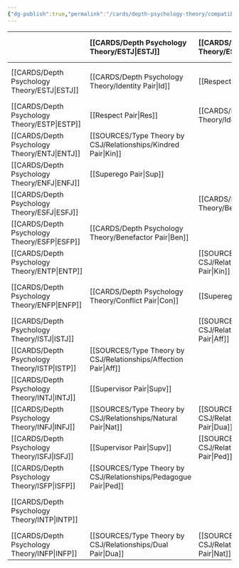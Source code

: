 ```yaml
---
{"dg-publish":true,"permalink":"/cards/depth-psychology-theory/compatibility/","created":"2023-01-20T12:07:40.731+01:00","updated":"2023-04-24T15:26:42.156+02:00"}
---
```



|              |   [[CARDS/Depth Psychology Theory/ESTJ\|ESTJ]]                                      |   [[CARDS/Depth Psychology Theory/ESTP\|ESTP]]                                    |   [[CARDS/Depth Psychology Theory/ENTJ\|ENTJ]]                                    |   [[CARDS/Depth Psychology Theory/ENFJ\|ENFJ]]                                      |   [[CARDS/Depth Psychology Theory/ESFJ\|ESFJ]]                                    |   [[CARDS/Depth Psychology Theory/ESFP\|ESFP]]                                    |   [[CARDS/Depth Psychology Theory/ENTP\|ENTP]]                                   |   [[CARDS/Depth Psychology Theory/ENFP\|ENFP]]                                    |   [[CARDS/Depth Psychology Theory/ISTJ\|ISTJ]]                                |   [[CARDS/Depth Psychology Theory/ISTP\|ISTP]]                                     |   [[CARDS/Depth Psychology Theory/INTJ\|INTJ]]                                  |   [[CARDS/Depth Psychology Theory/INFJ\|INFJ]]                              |   [[CARDS/Depth Psychology Theory/ISFJ\|ISFJ]]                                  |   [[CARDS/Depth Psychology Theory/ISFP\|ISFP]]                                     |   [[CARDS/Depth Psychology Theory/INTP\|INTP]]                               |   [[CARDS/Depth Psychology Theory/INFP\|INFP]]                                |
|:-------------|:------------------------------------------------|:----------------------------------------------|:----------------------------------------------|:------------------------------------------------|:----------------------------------------------|:----------------------------------------------|:---------------------------------------------|:----------------------------------------------|:------------------------------------------|:-----------------------------------------------|:--------------------------------------------|:----------------------------------------|:--------------------------------------------|:-----------------------------------------------|:-----------------------------------------|:------------------------------------------|
|   [[CARDS/Depth Psychology Theory/ESTJ\|ESTJ]]   |   [[CARDS/Depth Psychology Theory/Identity Pair\|Id]]|  [[Respect Pair\|Res]]|   [[SOURCES/Type Theory by CSJ/Relationships/Kindred Pair\|Kin]]|  [[Superego Pair\|Sup]]|                                               |  [[CARDS/Depth Psychology Theory/Benefactor Pair\|Ben]]              |                                              |   [[CARDS/Depth Psychology Theory/Conflict Pair\|Con]]          |                                           |   [[SOURCES/Type Theory by CSJ/Relationships/Affection Pair\|Aff]]                                |   [[Supervisor Pair\|Supv]]                                    |   [[SOURCES/Type Theory by CSJ/Relationships/Natural Pair\|Nat]]                          |   [[Supervisor Pair\|Supv]]                                |   [[ [[SOURCES/Type Theory by CSJ/Relationships/Pedagogue Pair\|Ped]]                        |        [[Cohort Pair\|Coh]]                                  |    [[SOURCES/Type Theory by CSJ/Relationships/Dual Pair\|Dua]]                    |
|   [[CARDS/Depth Psychology Theory/ESTP\|ESTP]]   |   [[Respect Pair\|Res]]                    | [[CARDS/Depth Psychology Theory/Identity Pair\|Id]]                         |                                               |                                                 | [[CARDS/Depth Psychology Theory/Benefactor Pair\|Ben]]         |                                               |                                              |  [[Superego Pair\|Sup]]                               |  [[SOURCES/Type Theory by CSJ/Relationships/Affection Pair\|Aff]]                      |                                                |      [[Cohort Pair\|Coh]]                                           |  [[SOURCES/Type Theory by CSJ/Relationships/Dual Pair\|Dua]]                             |   [[SOURCES/Type Theory by CSJ/Relationships/Pedagogue Pair\|Ped]]                 |                                                |                                          |                                           |
|   [[CARDS/Depth Psychology Theory/ENTJ\|ENTJ]]   |   [[SOURCES/Type Theory by CSJ/Relationships/Kindred Pair\|Kin]]                                   |                                               | [[CARDS/Depth Psychology Theory/Identity Pair\|Id]]                         |                                                 |  [[Superego Pair\|Sup]]                                |                                               |  [[Respect Pair\|Res]]             | [[CARDS/Depth Psychology Theory/Benefactor Pair\|Ben]]            |                                           |                                      [[Cohort Pair\|Coh]]             |                                             |                                         |                                             |  [[SOURCES/Type Theory by CSJ/Relationships/Dual Pair\|Dua]]                            |  [[SOURCES/Type Theory by CSJ/Relationships/Affection Pair\|Aff]]             |   [[SOURCES/Type Theory by CSJ/Relationships/Pedagogue Pair\|Ped]]                  |
|   [[CARDS/Depth Psychology Theory/ENFJ\|ENFJ]]   |   [[Superego Pair\|Sup]]                                  |                                               |                                               | [[CARDS/Depth Psychology Theory/Identity Pair\|Id]]                           |   [[SOURCES/Type Theory by CSJ/Relationships/Kindred Pair\|Kin]]        |                                               |  [[CARDS/Depth Psychology Theory/Benefactor Pair\|Ben]]         |  [[Respect Pair\|Res]]       |                                           | [[SOURCES/Type Theory by CSJ/Relationships/Dual Pair\|Dua]]                                    |                                             |                                         |                                             |                                       [[Cohort Pair\|Coh]]            | [[SOURCES/Type Theory by CSJ/Relationships/Pedagogue Pair\|Ped]]                   | [[SOURCES/Type Theory by CSJ/Relationships/Affection Pair\|Aff]]                    |
|   [[CARDS/Depth Psychology Theory/ESFJ\|ESFJ]]   |                                                 | [[CARDS/Depth Psychology Theory/Benefactor Pair\|Ben]]        | [[Superego Pair\|Sup]]                                    |    [[SOURCES/Type Theory by CSJ/Relationships/Kindred Pair\|Kin]]                                | [[CARDS/Depth Psychology Theory/Identity Pair\|Id]]                         |  [[Respect Pair\|Res]]                         |                                              |                                               |  [[SOURCES/Type Theory by CSJ/Relationships/Pedagogue Pair\|Ped]]                            | [[SOURCES/Type Theory by CSJ/Relationships/Pedagogue Pair\|Ped]]                                 |                                             |                                         |                                             | [[SOURCES/Type Theory by CSJ/Relationships/Affection Pair\|Aff]]                   |  [[SOURCES/Type Theory by CSJ/Relationships/Dual Pair\|Dua]]                    |                      [[Cohort Pair\|Coh]]                        |
|   [[CARDS/Depth Psychology Theory/ESFP\|ESFP]]   |  [[CARDS/Depth Psychology Theory/Benefactor Pair\|Ben]]               |                                               |                                               |                                                 | [[Respect Pair\|Res]]           | [[CARDS/Depth Psychology Theory/Identity Pair\|Id]]                         |  [[Superego Pair\|Sup]]                                 |                                               |                                           |                                                |  [[SOURCES/Type Theory by CSJ/Relationships/Dual Pair\|Dua]]                                   |               [[Cohort Pair\|Coh]]                             |  [[SOURCES/Type Theory by CSJ/Relationships/Affection Pair\|Aff]]                   |                                                |                                          |                                           |
|   [[CARDS/Depth Psychology Theory/ENTP\|ENTP]]   |                                                 |  [[SOURCES/Type Theory by CSJ/Relationships/Kindred Pair\|Kin]]                               | [[Respect Pair\|Res]]             | [[CARDS/Depth Psychology Theory/Benefactor Pair\|Ben]]           |                                               |  [[Superego Pair\|Sup]]                                 | [[CARDS/Depth Psychology Theory/Identity Pair\|Id]]                        |                                               |                                           |                                                |  [[SOURCES/Type Theory by CSJ/Relationships/Affection Pair\|Aff]]                         |  [[SOURCES/Type Theory by CSJ/Relationships/Pedagogue Pair\|Ped]]                             |  [[SOURCES/Type Theory by CSJ/Relationships/Dual Pair\|Dua]]                          |                                                |                                          |                                           |
|   [[CARDS/Depth Psychology Theory/ENFP\|ENFP]]   |  [[CARDS/Depth Psychology Theory/Conflict Pair\|Con]]                                       |  [[Superego Pair\|Sup]]                               | [[CARDS/Depth Psychology Theory/Benefactor Pair\|Ben]]             |  [[Respect Pair\|Res]]              |                                               |    [[SOURCES/Type Theory by CSJ/Relationships/Kindred Pair\|Kin]]       |                                              | [[CARDS/Depth Psychology Theory/Identity Pair\|Id]]                         |                                           |                                                |   [[SOURCES/Type Theory by CSJ/Relationships/Pedagogue Pair\|Ped]]                                     |  [[SOURCES/Type Theory by CSJ/Relationships/Affection Pair\|Aff]]                       |                                             |                                                |                                          |                                           |
|   [[CARDS/Depth Psychology Theory/ISTJ\|ISTJ]]   |                                                 | [[SOURCES/Type Theory by CSJ/Relationships/Affection Pair\|Aff]]                        |                                               |                                                 |                                               |  [[SOURCES/Type Theory by CSJ/Relationships/Pedagogue Pair\|Ped]]                              |                                              |                                               | [[CARDS/Depth Psychology Theory/Identity Pair\|Id]]                     |  [[Respect Pair\|Res]]              |                                             |   [[Superego Pair\|Sup]]                 |                                             |  [[CARDS/Depth Psychology Theory/Benefactor Pair\|Ben]]              |                                          |                                           |
|   [[CARDS/Depth Psychology Theory/ISTP\|ISTP]]   | [[SOURCES/Type Theory by CSJ/Relationships/Affection Pair\|Aff]]                                   |                                               |                                               | [[SOURCES/Type Theory by CSJ/Relationships/Dual Pair\|Dua]]                                      |  [[SOURCES/Type Theory by CSJ/Relationships/Pedagogue Pair\|Ped]]                        |                                               |                                              |                                               |  [[Respect Pair\|Res]]         | [[CARDS/Depth Psychology Theory/Identity Pair\|Id]]                          |                                             |                                         |  [[CARDS/Depth Psychology Theory/Benefactor Pair\|Ben]]           |                                                |                                          |  [[Superego Pair\|Sup]]                       |
|   [[CARDS/Depth Psychology Theory/INTJ\|INTJ]]   |    [[Supervisor Pair\|Supv]]                                          |                                               |                                               |                                                 |                                               | [[SOURCES/Type Theory by CSJ/Relationships/Dual Pair\|Dua]]                               |  [[SOURCES/Type Theory by CSJ/Relationships/Affection Pair\|Aff]]                         |  [[SOURCES/Type Theory by CSJ/Relationships/Pedagogue Pair\|Ped]]                                  |                                           |                                                | [[CARDS/Depth Psychology Theory/Identity Pair\|Id]]                       |                                         |  [[Superego Pair\|Sup]]                     |                                                |  [[Respect Pair\|Res]]        | [[CARDS/Depth Psychology Theory/Benefactor Pair\|Ben]]         |
|   [[CARDS/Depth Psychology Theory/INFJ\|INFJ]]   |  [[SOURCES/Type Theory by CSJ/Relationships/Natural Pair\|Nat]]                                    |  [[SOURCES/Type Theory by CSJ/Relationships/Dual Pair\|Dua]]                                  |                                               |                                                 |                                               |                                               |  [[SOURCES/Type Theory by CSJ/Relationships/Pedagogue Pair\|Ped]]                                  | [[SOURCES/Type Theory by CSJ/Relationships/Affection Pair\|Aff]]                                |  [[Superego Pair\|Sup]]                            |                                                |                                             | [[CARDS/Depth Psychology Theory/Identity Pair\|Id]]                   |                                             |                                                |  [[CARDS/Depth Psychology Theory/Benefactor Pair\|Ben]]           |  [[Respect Pair\|Res]]          |
|   [[CARDS/Depth Psychology Theory/ISFJ\|ISFJ]]   |    [[Supervisor Pair\|Supv]]                                          |  [[SOURCES/Type Theory by CSJ/Relationships/Pedagogue Pair\|Ped]]                                |                                               |                                                 |                                               | [[SOURCES/Type Theory by CSJ/Relationships/Affection Pair\|Aff]]                           |                                              |                                               |  [[CARDS/Depth Psychology Theory/Benefactor Pair\|Ben]]      |  [[CARDS/Depth Psychology Theory/Benefactor Pair\|Ben]]              |  [[Superego Pair\|Sup]]                              |                                         | [[CARDS/Depth Psychology Theory/Identity Pair\|Id]]                       |  [[Respect Pair\|Res]]                |                                          |                                           |
|   [[CARDS/Depth Psychology Theory/ISFP\|ISFP]]   | [[SOURCES/Type Theory by CSJ/Relationships/Pedagogue Pair\|Ped]]                            |                                               | [[SOURCES/Type Theory by CSJ/Relationships/Dual Pair\|Dua]]                         |                                                 |  [[SOURCES/Type Theory by CSJ/Relationships/Affection Pair\|Aff]]                             |                                               |                                              |                                               |                                           |                                                |                                             |                                         |  [[Respect Pair\|Res]]           | [[CARDS/Depth Psychology Theory/Identity Pair\|Id]]                          | [[Superego Pair\|Sup]]                 |                                           |
|   [[CARDS/Depth Psychology Theory/INTP\|INTP]]   |                                                 |                                               | [[SOURCES/Type Theory by CSJ/Relationships/Affection Pair\|Aff]]                                 |  [[SOURCES/Type Theory by CSJ/Relationships/Pedagogue Pair\|Ped]]                   |  [[SOURCES/Type Theory by CSJ/Relationships/Dual Pair\|Dua]]                                   |                                               |                                              |                                               |                                           |                                                | [[Respect Pair\|Res]]          |  [[CARDS/Depth Psychology Theory/Benefactor Pair\|Ben]]                    |                                             | [[Superego Pair\|Sup]]                          | [[CARDS/Depth Psychology Theory/Identity Pair\|Id]]                    |                                           |
|   [[CARDS/Depth Psychology Theory/INFP\|INFP]]   |  [[SOURCES/Type Theory by CSJ/Relationships/Dual Pair\|Dua]]             |  [[SOURCES/Type Theory by CSJ/Relationships/Natural Pair\|Nat]]                            |  [[Pedagogue Pair\|Ped]]                                |  [[SOURCES/Type Theory by CSJ/Relationships/Affection Pair\|Aff]]                                |                                               |                                               |                                              |                                               |                                           |  [[Superego Pair\|Sup]]                            | [[CARDS/Depth Psychology Theory/Benefactor Pair\|Ben]]          | [[Respect Pair\|Res]]                  |                                             |                                                |                                          | [[CARDS/Depth Psychology Theory/Identity Pair\|Id]]                     |  

